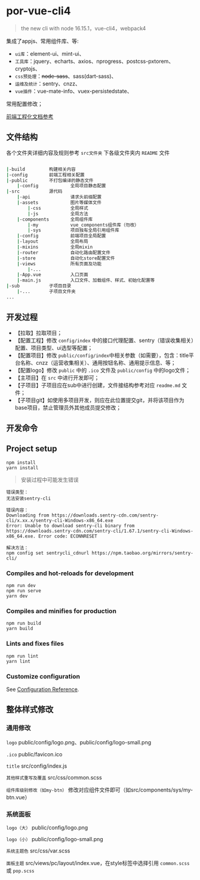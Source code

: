 # por-vue-cli4

> the new cli with node 16.15.1，vue-cli4，webpack4

集成了appjs、常用组件库、等:

* `ui库`：element-ui、mint-ui、
* `工具库`：jquery、echarts、axios、nprogress、postcss-pxtorem、cryptojs、
* `css预处理`：~~node-sass~~、sass(dart-sass)、
* `运维及统计`：sentry、cnzz、
* `vue插件`：vue-mate-info、vuex-persistedstate、

常用配置修改；

[前端工程化文档参考](https://beiding110.github.io/por-fee-doc/#/)

## 文件结构

各个文件夹详细内容及规则参考 `src文件夹` 下各级文件夹内 `README` 文件

```bash

|-build         构建相关内容
|-config        前端工程相关配置
|-public        不打包编译的静态文件
    |-config            全局项目静态配置
|-src           源代码
    |-api               请求头前缀配置
    |-assets            图片等媒体文件
        |-css           全局样式
        |-js            全局方法
    |-components        全局组件库
        |-my            vue_components组件库（勿改）
        |-sys           项目独有全局引用组件库
    |-config            前端项目全局配置
    |-layout            全局布局
    |-mixins            全局mixin
    |-router            自动化路由配置文件
    |-store             自动化store配置文件
    |-views             所有页面及功能
        |-...
    |-App.vue           入口页面
    |-main.js           入口文件、加载组件、样式、初始化配置等
|-sub           子项目目录
    |-...       子项目文件夹
...

```

## 开发过程

* 【拉取】拉取项目；
* 【配置工程】修改 `config/index` 中的接口代理配置、sentry（错误收集相关）配置、项目类型、ui选型等配置；
* 【配置项目】修改 `public/config/index`中相关参数（如需要），包含：title平台名称、cnzz（运营收集相关）、通用按钮名称、通用提示信息、等；
* 【配置logo】修改 `public` 中的 `.ico` 文件及 `public/config` 中的logo文件；
* 【主项目】在 `src` 中进行开发即可；
* 【子项目】子项目应在sub中进行创建，文件接结构参考对应 `readme.md` 文件；
* 【子项目git】如使用多项目开发，则应在此位置提交git，并将该项目作为base项目，禁止管理员外其他成员提交修改；

## 开发命令

## Project setup

```
npm install
yarn install
```

> 安装过程中可能发生错误

```
错误类型：
无法安装sentry-cli

错误内容：
Downloading from https://downloads.sentry-cdn.com/sentry-cli/x.xx.x/sentry-cli-Windows-x86_64.exe 
Error: Unable to download sentry-cli binary from https://downloads.sentry-cdn.com/sentry-cli/1.67.1/sentry-cli-Windows-x86_64.exe. Error code: ECONNRESET

解决方法：
npm config set sentrycli_cdnurl https://npm.taobao.org/mirrors/sentry-cli/
```

### Compiles and hot-reloads for development

```
npm run dev
npm run serve
yarn dev
```

### Compiles and minifies for production

```
npm run build
yarn build
```

### Lints and fixes files

```
npm run lint
yarn lint
```

### Customize configuration

See [Configuration Reference](https://cli.vuejs.org/config/).

## 整体样式修改

### 通用修改

`logo` public/config/logo.png、public/config/logo-small.png

`.ico` public/favicon.ico

`title` src/config/index.js

`其他样式重写及覆盖` src/css/common.scss

`组件库级别修改（如my-btn）` 修改对应组件文件即可（如src/components/sys/my-btn.vue）

### 系统面板

`logo（大）` public/config/logo.png

`logo（小）` public/config/logo-small.png

`系统主题色` src/css/var.scss

`面板主题` src/views/pc/layout/index.vue，在style标签中选择引用 `common.scss`或 `pop.scss`
